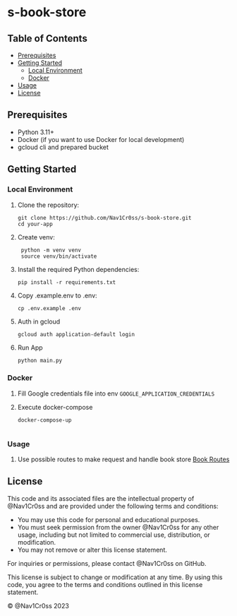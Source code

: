 # s-book-store

## Table of Contents
- [Prerequisites](#prerequisites)
- [Getting Started](#getting-started)
  - [Local Environment](#local-environment)
  - [Docker](#docker)
- [Usage](#usage)
- [License](#license)

## Prerequisites
- Python 3.11+
- Docker (if you want to use Docker for local development)
- gcloud cli and prepared bucket

## Getting Started

### Local Environment
1. Clone the repository:

   ```shell
   git clone https://github.com/Nav1Cr0ss/s-book-store.git
   cd your-app

2. Create venv:

   ```shell
    python -m venv venv
    source venv/bin/activate
   
3. Install the required Python dependencies:
    ```shell
    pip install -r requirements.txt
   
4. Copy .example.env to .env:

    ```shell
    cp .env.example .env
   
5. Auth in gcloud
    ```shell
    gcloud auth application-default login
   
6. Run App

    ```shell
    python main.py
   
### Docker
1. Fill Google credentials file into env `GOOGLE_APPLICATION_CREDENTIALS`

2. Execute docker-compose
    ```shell
    docker-compose-up
   

### Usage
1. Use possible routes to make request and handle book store
    [Book Routes](./internal/ports/http/book/router)

## License

This code and its associated files are the intellectual property of @Nav1Cr0ss and are provided under the following terms and conditions:

- You may use this code for personal and educational purposes.
- You must seek permission from the owner @Nav1Cr0ss for any other usage, including but not limited to commercial use, distribution, or modification.
- You may not remove or alter this license statement.

For inquiries or permissions, please contact @Nav1Cr0ss on GitHub.

This license is subject to change or modification at any time. By using this code, you agree to the terms and conditions outlined in this license statement.

© @Nav1Cr0ss 2023
